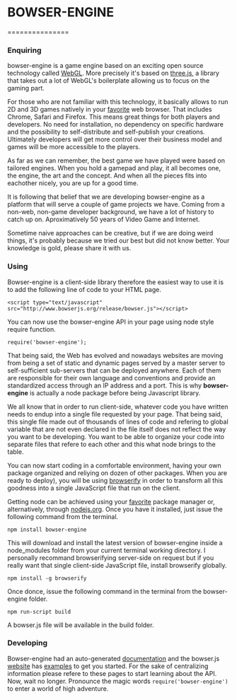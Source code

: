 # BOWSER-ENGINE
===============

### Enquiring

bowser-engine is a game engine based on an exciting open source technology called [WebGL](http://en.wikipedia.org/wiki/WebGL). More precisely it's based on [three.js](http://www.threejs.org), a library that takes out a lot of WebGL's boilerplate allowing us to focus on the gaming part.

For those who are not familiar with this technology, it basically allows to run 2D and 3D games natively in your [favorite](https://www.google.com/intl/en/chrome/browser) web browser. That includes Chrome, Safari and Firefox. This means great things for both players and developers. No need for installation, no dependency on specific hardware and the possibility to self-distribute and self-publish your creations. Ultimately developers will get more control over their business model and games will be more accessible to the players.

As far as we can remember, the best game we have played were based on tailored engines. When you hold a gamepad and play, it all becomes one, the engine, the art and the concept. And when all the pieces fits into eachother nicely, you are up for a good time.

It is following that belief that we are developing bowser-engine as a platform that will serve a couple of game projects we have. Coming from a non-web, non-game developer background, we have a lot of history to catch up on. Aproximatively 50 years of Video Game and Internet.

Sometime naive approaches can be creative, but if we are doing weird things, it's probably because we tried our best but did not know better. Your knowledge is gold, please share it with us.

### Using

Bowser-engine is a client-side library therefore the easiest way to use it is to add the following line of code to your HTML page.

`<script type="text/javascript" src="http://www.bowserjs.org/release/bowser.js"></script>`

You can now use the bowser-engine API in your page using node style require function.

```
require('bowser-engine');
```

That being said, the Web has evolved and nowadays websites are moving from being a set of static and dynamic pages served by a master server to self-sufficient sub-servers that can be deployed anywhere. Each of them are responsible for their own language and conventions and provide an standardized access through an IP address and a port. This is why **bowser-engine** is actually a node package before being Javascript library.

We all know that in order to run client-side, whatever code you have written needs to endup into a single file requested by your page. That being said, this single file made out of thousands of lines of code and refering to global variable that are not even declared in the file itself does not reflect the way you want to be developing. You want to be able to organize your code into separate files that refere to each other and this what node brings to the table. 

You can now start coding in a comfortable environment, having your own package organized and reliying on dozen of other packages. When you are ready to deploy), you will be using [browserify](http://browserify.org/) in order to transform all this goodness into a single JavaScript file that run on the client.

Getting node can be achieved using your [favorite](http://www.macports.org/) package manager or, alternatively, through [nodejs.org](http://nodejs.org). Once you have it installed, just issue the following command from the terminal.

```
npm install bowser-engine
```
This will download and install the latest version of bowser-engine inside a node_modules folder from your current terminal working directory. I personally recommand browserifying server-side on request but if you really want that single client-side JavaScript file, install browserify globally.

```
npm install -g browserify
```

Once donce, issue the following command in the terminal from the bowser-engine folder.

```
npm run-script build
``` 

A bowser.js file will be available in the build folder.

### Developing

Bowser-engine had an auto-generated [documentation](http://www.bowserjs.org/docs/bowser-engine) and the bowser.js [website](http://bowserjs.org) has [examples](learn.bowserjs.org) to get you started. For the sake of centralizing information please refere to these pages to start learning about the API. Now, wait no longer. Pronounce the magic words `require('bowser-engine')` to enter a world of high adventure.

